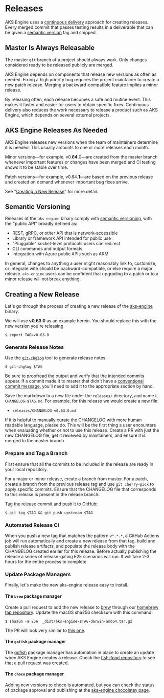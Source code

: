 # Releases

AKS Engine uses a [continuous delivery][] approach for creating releases. Every merged commit that passes
testing results in a deliverable that can be given a [semantic version][] tag and shipped.

## Master Is Always Releasable

The master `git` branch of a project should always work. Only changes considered ready to be
released publicly are merged.

AKS Engine depends on components that release new versions as often as needed. Fixing
a high priority bug requires the project maintainer to create a new patch release.
Merging a backward-compatible feature implies a minor release.

By releasing often, each release becomes a safe and routine event. This makes it faster
and easier for users to obtain specific fixes. Continuous delivery also reduces the work
necessary to release a product such as AKS Engine, which depends on several external projects.

## AKS Engine Releases As Needed

AKS Engine releases new versions when the team of maintainers determine it is needed. This usually
amounts to one or more releases each month.

Minor versions—for example, v0.**64**.0—are created from the master branch whenever
important features or changes have been merged and CI testing shows it to be stable over time.

Patch versions—for example, v0.64.**1**—are based on the previous release and created on demand
whenever important bug fixes arrive.

See "[Creating a New Release](#creating-a-new-release)" for more detail.

## Semantic Versioning

Releases of the `aks-engine` binary comply with [semantic versioning][semantic version], with the "public API" broadly
defined as:

- REST, gRPC, or other API that is network-accessible
- Library or framework API intended for public use
- "Pluggable" socket-level protocols users can redirect
- CLI commands and output formats
- Integration with Azure public APIs such as ARM

In general, changes to anything a user might reasonably link to, customize, or integrate with should
be backward-compatible, or else require a major release. `aks-engine` users can be confident that upgrading
to a patch or to a minor release will not break anything.

## Creating a New Release

Let's go through the process of creating a new release of the [aks-engine][] binary.

We will use **v0.63.0** as an example herein. You should replace this with the new version you're releasing.

```
$ export TAG=v0.63.0
```
### Generate Release Notes

Use the [`git-chglog`][git-chglog] tool to generate release notes:

```
$ git-chglog $TAG
```

Be sure to proofread the output and verify that the intended commits appear. If a commit made it to master that didn't have a [conventional commit message][conventional-commit], you'll need to add it to the appropriate section by hand.

Save the markdown to a new file under the `releases/` directory, and name it `CHANGELOG-$TAG.md`. For example, for this release we would create a new file:

- `releases/CHANGELOG-v0.63.0.md`

If it is helpful to manually curate the CHANGELOG with more human readable language, please do. This will be the first thing a user encounters when evaluating whether or not to use this release. Create a PR with just the new CHANGELOG file, get it reviewed by maintainers, and ensure it is merged to the master branch.

### Prepare and Tag a Branch

First ensure that all the commits to be included in the release are ready in your local repository.

For a major or minor release, create a branch from master. For a patch, create a branch from the previous release tag and use `git cherry-pick` to apply specific commits. Ensure that the CHANGELOG file that corresponds to this release is present in the release branch.

Tag the release commit and push it to GitHub:

```
$ git tag $TAG && git push upstream $TAG
```

### Automated Release CI

When you push a new tag that matches the pattern `v*.*.*`, a GitHub Actions job will run automatically and create a new release from that tag, build and publish release artifacts, and populate the release body with the CHANGELOG created earlier for this release. Before actually publishing the release a series of release-gating E2E scenarios will run. It will take 2-3 hours for the entire process to complete.

### Update Package Managers

Finally, let's make the new aks-engine release easy to install.

#### The `brew` package manager

Create a pull request to add the new release to [brew][] through our [homebrew tap repository][brew-tap]. Update the macOS sha256 checksum with this command:

```
$ shasum -a 256  _dist/aks-engine-$TAG-darwin-amd64.tar.gz
```

The PR will look very similar to [this one][brew-pr].

#### The `gofish` package manager

The [gofish][] package manager has automation in place to create an update when AKS Engine creates a release. Check the [fish-food repository][gofish-food] to see that a pull request was created.

#### The `choco` package manager

Adding new versions to [choco][] is automated, but you can check the status of package approval and publishing at the [aks-engine chocolatey page][choco-status].


[aks-engine]: https://github.com/Azure/aks-engine/releases
[brew]: https://brew.sh/
[brew-pr]: https://github.com/Azure/homebrew-aks-engine/pull/34
[brew-tap]: https://github.com/Azure/homebrew-aks-engine/
[choco]: https://chocolatey.org/
[choco-status]: https://chocolatey.org/packages/aks-engine/
[conventional-commit]: https://www.conventionalcommits.org/en/v1.0.0-beta.3/
[git-chglog]: https://github.com/git-chglog/git-chglog
[gofish]: https://github.com/fishworks/gofish
[gofish-food]: https://github.com/fishworks/fish-food/
[gofish-pr]: https://github.com/fishworks/fish-food/pull/141
[new-release]: https://github.com/Azure/aks-engine/releases/new
[continuous delivery]: https://en.wikipedia.org/wiki/Continuous_delivery
[semantic version]: http://semver.org
